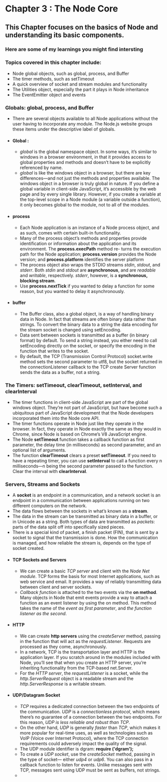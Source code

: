 # Chapter 3 : The Node Core

## This Chapter focuses on the basics of Node and understanding its basic components.

### Here are some of my learnings you might find intersting

### Topics covered in this chapter include:

- Node global objects, such as global, process, and Buffer
- The timer methods, such as setTimeout
- A quick overview of socket and stream modules and functionality
- The Utilities object, especially the part it plays in Node inheritance
- The EventEmitter object and events

### Globals: global, process, and Buffer

- There are several objects available to all Node applications without the user having to incorporate any module. The Node.js website groups these items under the descriptive label of globals.
- #### Global :
    - *global* is the global namespace object. In some ways, it’s similar to windows in a browser environment, in that it provides access to global properties and methods and doesn’t have to be explicitly referenced by name.
    - *global* is like the windows object in a browser, but there are key differences—and not just the methods and properties available. The windows object in a browser is truly global in nature. If you define a global variable in client-side JavaScript, it’s accessible by the web page and by every single library. However, if you create a variable at the top-level scope in a Node module (a variable outside a function), it only becomes global to the module, not to all of the modules.
- #### process
    - Each Node application is an instance of a Node process object, and as such, comes with certain built-in functionality.
    - Many of the process object’s methods and properties provide identification or information about the application and its environment. The **process.execPath** method re- turns the execution path for the Node application; **process.version** provides the Node version; and **process.platform** identifies the server platform
    - The process object also wraps the STDIO streams *stdin*, *stdout*, and *stderr*. Both *stdin* and *stdout* are **asynchronous**, and are *readable* and *writable*, respectively. *stderr*, however, is a **synchronous, blocking stream**.
    - Use **process.nextTick** if you wanted to delay a function for some reason, but you wanted to delay it asynchronously.
- #### buffer
    - The Buffer class, also a global object, is a way of handling binary data in Node. In fact that streams are often binary data rather than strings. To convert the binary data to a string the data encoding for the stream socket is changed using setEncoding.
    - Data sent between sockets is transmitted as a buffer (in binary format) by default. To send a string instead, you either need to call setEncoding directly on the socket, or specify the encoding in the function that writes to the socket. 
    - By default, the TCP (Transmission Control Protocol) socket.write method sets the second parameter to utf8, but the socket returned in the connectionListener callback to the TCP create Server function sends the data as a buffer, not a string.

### The Timers: setTimeout, clearTimeout, setInterval, and clearInterval

- The timer functions in client-side JavaScript are part of the global windows object. They’re not part of JavaScript, but have become such a ubiquitous part of JavaScript development that the Node developers incorporated them into the Node core API.
- The timer functions operate in Node just like they operate in the browser. In fact, they operate in Node exactly the same as they would in Chrome, since Node is based on Chrome’s V8 JavaScript engine.
- The Node **setTimeout** function takes a callback function as first parameter, the delay time (in milliseconds) as second parameter, and an optional list of arguments.
- The function **clearTimeout** clears a preset **setTimeout**. If you need to have a repeating timer, you can use **setInterval** to call a function every n milliseconds—n being the second parameter passed to the function. Clear the interval with **clearInterval**.

### Servers, Streams and Sockets

- A **socket** is an endpoint in a communication, and a network socket is an endpoint in a communication between applications running on two different computers on the network.
- The data flows between the sockets in what’s known as a **stream**.
- The data in the stream can be transmitted as binary data in a buffer, or in Unicode as a string. Both types of data are transmitted as *packets*: parts of the data split off into specifically sized pieces. 
- There is a special kind of packet, a finish packet (FIN), that is sent by a socket to signal that the transmission is done. How the communication is managed, and how reliable the stream is, depends on the type of socket created.
- #### TCP Sockets and Servers
    - We can create a basic *TCP server* and client with the *Node Net module*. TCP forms the basis for most Internet applications, such as web service and email. It provides a way of reliably transmitting data between client and server sockets.
    - *Callback function* is attached to the two events via the **on method**. Many objects in Node that emit events provide a way to attach a function as an event listener by using the on method. This method takes the name of the *event as first parameter*, and *the function listener as the second*.
- #### HTTP
    - We can create **http servers** using the *createServer* method, passing in the function that will act as the *requestListener*. Requests are processed as they come, asynchronously.
    - In a network, TCP is the transportation layer and HTTP is the application layer. If you scratch around in the modules included with Node, you’ll see that when you create an HTTP server, you’re inheriting functionality from the TCP-based net.Server.
    - For the *HTTP server*, the *requestListener* is a socket, while the *http.ServerRequest* object is a readable stream and the *http.ServerResponse* is a writable stream.
- #### UDP/Datagram Socket
    - *TCP* requires a dedicated connection between the two endpoints of the communication. *UDP* is a *connectionless protocol*, which means there’s no guarantee of a connection between the two endpoints. For this reason, *UDP is less reliable and robust than TCP*. 
    - On the other hand, *UDP* is generally *faster* than *TCP*, which makes it more popular for real-time uses, as well as technologies such as VoIP (Voice over Internet Protocol), where the TCP connection requirements could adversely impact the quality of the signal.
    - The UDP module identifier is dgram: 
        **require ('dgram');**
    - To create a *UDP socket*, use the *createSocket* method, passing in the type of socket— either *udp4* or *udp6*. You can also pass in a callback function to listen for events. Unlike messages sent with TCP, messages sent using UDP must be sent as buffers, not strings.
    - 